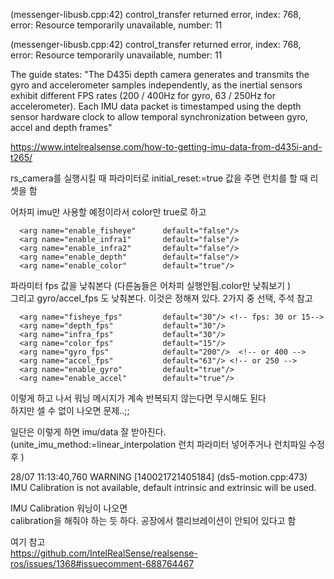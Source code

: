 (messenger-libusb.cpp:42) control_transfer returned error, index: 768, error: Resource temporarily unavailable, number: 11

(messenger-libusb.cpp:42) control_transfer returned error, index: 768, error: Resource temporarily unavailable, number: 11



The guide states: "The D435i depth camera generates and transmits the gyro and accelerometer samples independently, as the inertial sensors exhibit different FPS rates (200 / 400Hz for gyro, 63 / 250Hz for accelerometer). Each IMU data packet is timestamped using the depth sensor hardware clock to allow temporal synchronization between gyro, accel and depth frames"


https://www.intelrealsense.com/how-to-getting-imu-data-from-d435i-and-t265/


rs_camera를 실행시킬 때 파라미터로 initial_reset:=true 값을 주면 런치를 할 때 리셋을 함 

어차피 imu만 사용할 예정이라서 color만 true로 하고 
```
  <arg name="enable_fisheye"      default="false"/>
  <arg name="enable_infra1"       default="false"/>
  <arg name="enable_infra2"       default="false"/>
  <arg name="enable_depth"        default="false"/>
  <arg name="enable_color"        default="true"/>
```

파라미터 fps 값을 낮춰본다 (다른놈들은 어차피 실행안됨.color만 낮춰보기 )   
그리고 gyro/accel_fps 도 낮춰본다. 이것은 정해져 있다. 2가지 중 선택, 주석 참고
```
  <arg name="fisheye_fps"         default="30"/> <!-- fps: 30 or 15-->
  <arg name="depth_fps"           default="30"/> 
  <arg name="infra_fps"           default="30"/>
  <arg name="color_fps"           default="15"/> 
  <arg name="gyro_fps"            default="200"/>  <!-- or 400 -->
  <arg name="accel_fps"           default="63"/> <!-- or 250 -->
  <arg name="enable_gyro"         default="true"/> 
  <arg name="enable_accel"        default="true"/>
```

이렇게 하고 나서 워닝 메시지가 계속 반복되지 않는다면 무시해도 된다   
하지만 셀 수 없이 나오면 문제..;;

일단은 이렇게 하면 imu/data 잘 받아진다. 
(unite_imu_method:=linear_interpolation 런치 파라미터 넣어주거나 런치파일 수정 후 )






 28/07 11:13:40,760 WARNING [140021721405184] (ds5-motion.cpp:473) IMU Calibration is not available, default intrinsic and extrinsic will be used.

IMU Calibration 워닝이 나오면  
calibration을 해줘야 하는 듯 하다. 공장에서 캘리브레이션이 안되어 있다고 함    

여기 참고   
https://github.com/IntelRealSense/realsense-ros/issues/1368#issuecomment-688764467




